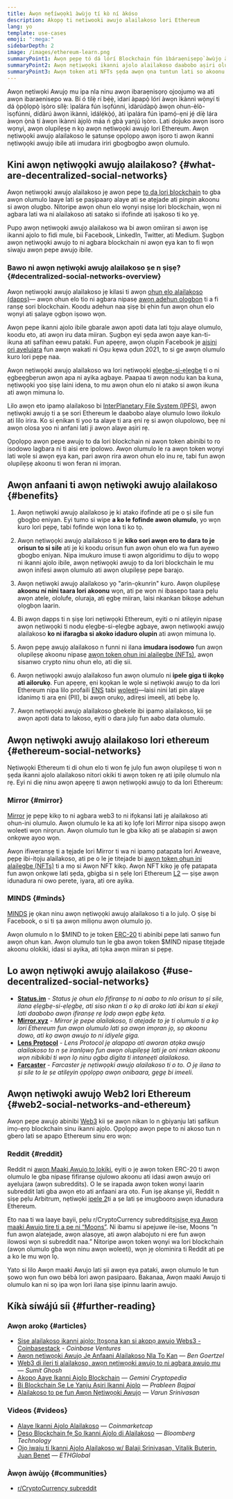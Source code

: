 ```yaml
---
title: Àwọn nẹ́tíwọọkì àwùjọ tí kò ní àkóso
description: Akopọ ti netiwooki awujo alailakoso lori Ethereum
lang: yo
template: use-cases
emoji: ":mega:"
sidebarDepth: 2
image: /images/ethereum-learn.png
summaryPoint1: Àwọn pẹpẹ tó dá lórí Blockchain fún ìbáraẹniṣepọ̀ àwùjọ àti ìṣẹ̀dá àkóónú àti pínpín.
summaryPoint2: Awọn nẹtiwọọki ikanni ajolo alailakoso daabobo aṣiri olumulo ati mu aabo data pọ si.
summaryPoint3: Awọn token ati NFTs ṣẹda awọn ọna tuntun lati so akoonu di owo.
---
```


Awọn nẹtiwọki Awujọ mu ipa nla ninu awọn ibaraẹnisọrọ ojoojumọ wa ati awọn ibaraenisepo wa. Bí ó tilẹ̀ rí bẹ́ẹ̀, ìdarí àpapọ̀ lórí àwọn ìkànnì wọ̀nyí ti dá ọ̀pọ̀lọpọ̀ ìṣòro sílẹ̀: ìpalára fún ìsọfúnni, ìdàrúdàpọ̀ àwọn ohun-èlò-ìsọfúnni, dídàrú àwọn ìkànnì, ìdálẹ́kọ̀ọ́, àti ìpalára fún ìpamọ́-ẹni jẹ́ díẹ̀ lára àwọn ọ̀nà tí àwọn ìkànnì àjọlò máa ń gbà yanjú ìṣòro. Lati dojuko awọn isoro wọnyi, awọn olupilẹṣẹ n kọ awọn nẹtiwọọki awujọ lori Ethereum. Awọn nẹtiwọọki awujọ alailakoso le ṣatunṣe ọpọlọpọ awọn iṣoro ti awọn ikanni nẹtiwọọki awujọ ibile ati imudara iriri gbogbogbo awọn olumulo.

## Kini awọn nẹtiwọọki awujọ alailakoso? {#what-are-decentralized-social-networks}

Awọn nẹtiwọọki awujọ alailakoso jẹ awọn pepe [to da lori blockchain](/glossary/#blockchain) to gba awọn olumulo laaye lati ṣe paṣipaarọ alaye ati se atẹjade ati pinpin akoonu si awọn olugbo. Nitoripe awọn ohun elo wọnyi nṣiṣẹ lori blockchain, wọn ni agbara lati wa ni alailakoso ati satako si ifofinde ati iṣakoso ti ko yẹ.

Pupọ awọn nẹtiwọọki awujọ alailakoso wa bi awọn omiiran si awọn iṣẹ ikanni ajolo to fidi mule, bii Facebook, LinkedIn, Twitter, ati Medium. Ṣugbọn awọn nẹtiwọọki awujọ to ni agbara blockchain ni awọn ẹya kan to fi wọn siwaju awọn pepe awujọ ibile.

<YouTube id="UdT2lpcGvcQ" />

### Bawo ni awọn nẹtiwọki awujọ alailakoso ṣe n ṣiṣẹ? {#decentralized-social-networks-overview}

Awọn nẹtiwọọki awujọ alailakoso jẹ kilasi ti awọn [ohun elo alailakoso (dapps)](/apps/)— awọn ohun elo tio ni agbara nipasẹ [awọn adehun ologbon](/glossary/#smart-contract) ti a fi ranṣẹ sori blockchain. Koodu adehun naa ṣiṣẹ bi ẹhin fun awọn ohun elo wọnyi ati ṣalaye ọgbọn iṣowo wọn.

Awọn pepe ikanni ajolo ibile gbarale awọn apoti data lati tọju alaye olumulo, koodu eto, ati awọn iru data miiran. Ṣugbọn eyi ṣẹda awọn aaye kan-ti-ikuna ati ṣafihan eewu pataki. Fun apẹẹrẹ, awọn olupin Facebook je [aisini ori ayelujara](https://www.npr.org/2021/10/05/1043211171/facebook-instagram-whatsapp-outage-business-impact) fun awọn wakati ni Oṣu kẹwa ọdun 2021, to si ge awọn olumulo kuro lori pẹpẹ naa.

Awọn nẹtiwọọki awujọ alailakoso wa lori nẹtiwọọki [ẹlẹgbẹ-si-ẹlẹgbẹ](/glossary/#peer-to-peer-network) ti o ni ẹgbẹẹgbẹrun awọn apa ni ayika agbaye. Paapaa ti awọn nodu kan ba kuna, nẹtiwọọki yoo ṣiṣẹ laini idena, to mu awọn ohun elo ni atako si awọn ikuna ati awọn mimuna lo.

Lilo awọn eto ipamọ alailakoso bi [InterPlanetary File System (IPFS)](https://ipfs.io/), awọn nẹtiwọki awujọ ti a ṣe sori Ethereum le daabobo alaye olumulo lowo ilokulo ati lilo irira. Ko si ẹnikan ti yoo ta alaye ti ara ẹni rẹ si awọn olupolowo, bẹẹ ni awọn olosa yoo ni anfani lati ji awọn alaye aṣiri rẹ.

Ọpọlọpọ awọn pepe awujọ to da lori blockchain ni awọn token abinibi to ro isodowo lagbara ni ti aisi ere ipolowo. Awọn olumulo le ra awọn token wọnyi lati wọle si awọn ẹya kan, pari awọn rira awon ohun elo inu re, tabi fun awọn olupilẹṣẹ akoonu ti won feran ni imọran.

## Awọn anfaani ti awọn nẹtiwọki awujọ alailakoso {#benefits}

1. Awọn nẹtiwọki awujọ alailakoso jẹ ki atako ifofinde ati pe o ṣi sile fun gbogbo eniyan. Eyi tumo si wipe **a ko le fofinde awon olumulo**, yo wọn kuro lori pẹpẹ, tabi fofinde wọn lona ti ko tọ.

2. Awọn nẹtiwọọki awujọ alailakoso ti je **kiko sori awọn ero to dara to je orisun to si sile** ati je ki koodu orisun fun awọn ohun elo wa fun ayewo gbogbo eniyan. Nipa imukuro imuse ti awọn algoridimu to diju to wọpọ ni ikanni ajolo ibile, awọn nẹtiwọọki awujọ to da lori blockchain le mu awọn inifesi awọn olumulo ati awọn olupilẹṣẹ pepe barajo.

3. Awọn nẹtiwọki awujọ alailakoso yọ "arin-ọkunrin" kuro. Awọn olupilẹṣẹ **akoonu ní níni taara lori akoonu** wọn, ati pe wọn ni ibasepo taara pẹlu awọn atele, ololufe, oluraja, ati ẹgbẹ miiran, laisi nkankan bikoṣe adehun ọlọgbọn laarin.

4. Bi awọn dapps ti n ṣiṣẹ lori nẹtiwọọki Ethereum, eyiti o ni atilẹyin nipasẹ awọn nẹtiwọọki ti nodu ẹlẹgbẹ-si-ẹlẹgbẹ agbaye, awọn nẹtiwọọki awujọ alailakoso **ko ni ifaragba si akoko idaduro olupin** ati awọn mimuna lọ.

5. Awọn pẹpẹ awujọ alailakoso n funni ni ilana **imudara isodowo** fun awọn olupilẹṣẹ akoonu nipasẹ [awọn token ohun ini alailegbe (NFTs)](/glossary/#nft), awọn sisanwo crypto ninu ohun elo, ati diẹ sii.

6. Awọn nẹtiwọọki awujọ alailakoso fun awọn olumulo ni **ipele giga ti ikọkọ ati ailorukọ**. Fun apẹẹrẹ, ẹni kọọkan le wọle si nẹtiwọki awujọ to da lori Ethereum nipa lilo profaili [ENS](/glossary/#ens) tabi [woleeti](/glossary/#wallet)—laisi nini lati pin alaye idanimọ ti ara ẹni (PII), bi awọn orukọ, adirẹsi imeeli, ati bẹbẹ lọ.

7. Awọn nẹtiwọọki awujọ alailakoso gbekele ibi ipamọ alailakoso, kii ṣe awọn apoti data to lakoso, eyiti o dara julọ fun aabo data olumulo.

## Awọn nẹtiwọki awujọ alailakoso lori ethereum {#ethereum-social-networks}

Nẹtiwọọki Ethereum ti di ohun elo ti won fẹ julọ fun awọn olupilẹṣẹ ti won n ṣẹda ikanni ajolo alailakoso nitori okiki ti awọn token rẹ ati ipilẹ olumulo nla rẹ. Eyi ni diẹ ninu awọn apẹẹrẹ ti awọn nẹtiwọọki awujọ to da lori Ethereum:

### Mirror {#mirror}

[Mirror](https://mirror.xyz/) jẹ pẹpẹ kikọ to ni agbara web3 to ni ifọkansi lati jẹ alailakoso ati ohun-ini olumulo. Awọn olumulo le ka ati kọ lọfẹ lori Mirror nipa sisopọ awọn woleeti wọn nirọrun. Awọn olumulo tun le gba kikọ ati ṣe alabapin si awọn onkọwe ayoo wọn.

Awọn ifiweranṣẹ ti a tẹjade lori Mirror ti wa ni ipamọ patapata lori Arweave, pẹpẹ ibi-itọju alailakoso, ati pe o le je titejade bi [awọn token ohun ini alailegbe (NFTs)](/nft/) ti a mọ si Awọn NFT kikọ. Awọn NFT kikọ jẹ ọfẹ patapata fun awọn onkọwe lati ṣẹda, gbigba si n ṣẹlẹ lori Ethereum [L2](/glossary/#layer-2) — ṣiṣe awọn idunadura ni owo perete, iyara, ati ore ayika.

### MINDS {#minds}

[MINDS](https://www.minds.com/) jẹ ọkan ninu awọn nẹtiwọọki awujọ alailakoso ti a lo julọ. O ṣiṣẹ bi Facebook, o si ti ṣa awọn miliọnu awọn olumulo jọ.

Awọn olumulo n lo $MIND to je token [ERC-20](/glossary/#erc-20) ti abinibi pepe lati sanwo fun awọn ohun kan. Awọn olumulo tun le gba awọn token $MIND nipasẹ titẹjade akoonu olokiki, idasi si ayika, ati tọka awọn miiran si pẹpẹ.

## Lo awọn nẹtiwọki awujọ alailakoso {#use-decentralized-social-networks}

- **[Status.im](https://status.im/)** - _Status jẹ ohun elo fifiranṣẹ to ni aabo to nlo orisun to ṣi sile, ilana ẹlẹgbẹ-si-ẹlẹgbẹ, ati siso nkan ti o kọ di aroko lati ibi kan si ekeji lati daabobo awọn ifiranṣẹ rẹ lọdọ awọn ẹgbẹ kẹta._
- **[Mirror.xyz](https://mirror.xyz/)** - _Mirror jẹ pepe alailakoso, ti atejade to je ti olumulo ti a kọ lori Ethereum fun awọn olumulo lati ṣa awọn imọran jọ, sọ akoonu dowo, ati kọ awọn awujo to ni idiyele giga._
- **[Lens Protocol](https://lens.xyz/)** - _Lens Protocol jẹ alapapo ati aworan atọka awujọ alailakoso to n ṣe iranlọwọ fun awọn olupilẹṣẹ lati je oni nnkan akoonu wọn nibikibi ti wọn lọ ninu ọgba digita ti intanẹẹti alailakoso._
- **[Farcaster](https://farcaster.xyz/)** - _Farcaster jẹ nẹtiwọọki awujọ alailakoso ti o to. O jẹ ilana to ṣi sile to le ṣe atilẹyin ọpọlọpọ awọn onibaara, gẹgẹ bi imeeli._

## Awọn nẹtiwọki awujọ Web2 lori Ethereum {#web2-social-networks-and-ethereum}

Awọn pepe awujọ abinibi [Web3](/glossary/#web3) kii ṣe awọn nikan lo n gbiyanju lati ṣafikun imọ-ẹrọ blockchain sinu ikanni ajọlo. Ọpọlọpọ awọn pepe to ni akoso tun n gbero lati se apapo Ethereum sinu ero wọn:

### Reddit {#reddit}

Reddit ni [awon Maaki Awujo to lokiki](https://cointelegraph.com/news/reddit-to-reportedly-tokenize-karma-points-and-onboard-500m-new-users), eyiti o jẹ awọn token ERC-20 ti awọn olumulo le gba nipasẹ fifiranṣẹ ojulowo akoonu ati idasi awọn awujo ori ayelujara (awọn subreddits). O le se irapada awọn token wonyi laarin subreddit lati gba awọn eto ati anfaani ara oto. Fun iṣẹ akanṣe yii, Reddit n ṣiṣẹ pẹlu Arbitrum, nẹtiwọki [ipele 2](/glossary/#layer-2)ti a ṣe lati ṣe imugbooro awọn idunadura Ethereum.

Eto naa ti wa laaye bayii, pẹlu r/CryptoCurrency subreddit[ṣiṣiṣẹ ẹya Awọn maaki Awujo tire ti a pe ni “Moons”](https://www.reddit.com/r/CryptoCurrency/wiki/moons_wiki). Ni ibamu si apejuwe ile-ise, Moons “n fun awọn alatejade, awọn alasọye, ati awọn alabojuto ni ere fun awọn ilowosi wọn si subreddit naa.” Nitoripe awọn token wọnyi wa lori blockchain (awọn olumulo gba wọn ninu awọn woleeti), wọn jẹ olominira ti Reddit ati pe a ko le mu wọn lọ.

Yato si lilo Awọn maaki Awujo lati ṣii awọn ẹya pataki, awọn olumulo le tun ṣowo wọn fun owo bébà lori awọn pasipaaro. Bakanaa, Awọn maaki Awujo ti olumulo kan ni sọ ipa wọn lori ilana ṣiṣe ipinnu laarin awujo.

## Kíkà síwájú síi {#further-reading}

### Awọn arokọ {#articles}

- [Sise alailakoso ikanni ajọlo: Itọsọna kan si akopọ awujo Webs3 - Coinbasestack](https://www.coinbase.com/blog/decentralizing-social-media-a-guide-to-the-web3-social-stack) - _Coinbase Ventures_
- [Awọn nẹtiwọọki Awujọ Jẹ Anfaani Alailakoso Nla To Kan](https://www.coindesk.com/tech/2021/01/22/social-networks-are-the-next-big-decentralization-opportunity/) — _Ben Goertzel_
- [Web3 di ileri ti alailakoso, awọn nẹtiwọọki awujọ to ni agbara awujo mu](https://venturebeat.com/2022/02/26/web3-holds-the-promise-of-decentralized-community-powered-social-networks/) — _Sumit Ghosh_
- [Akopọ Aaye Ikanni Ajolo Blockchain](https://www.gemini.com/cryptopedia/blockchain-social-media-decentralized-social-media) — _Gemini Cryptopedia_
- [Bi Blockchain Ṣe Le Yanju Aṣiri Ikanni Ajolo](https://www.investopedia.com/news/ethereum-blockchain-social-media-privacy-problem-linkedin-indorse/) — _Prableen Bajpai_
- [Alailakoso to pe fun Awọn Nẹtiwọọki Awujọ](https://www.varunsrinivasan.com/2022/01/11/sufficient-decentralization-for-social-networks) — _Varun Srinivasan_

### Videos {#videos}

- [Alaye Ikanni Ajolo Alailakoso](https://www.youtube.com/watch?v=UdT2lpcGvcQ) — _Coinmarketcap_
- [Deso Blockchain fẹ So Ikanni Ajolo di Alailakoso](https://www.youtube.com/watch?v=SG2HUiVp0rE) — _Bloomberg Technology_
- [Ọjọ iwaju ti Ikanni Ajolo Alailakoso w/ Balaji Srinivasan, Vitalik Buterin, Juan Benet](https://www.youtube.com/watch?v=DTxE9KV3YrE) — _ETHGlobal_

### Àwọn àwùjọ {#communities}

- [r/CryptoCurrency subreddit](https://www.reddit.com/r/CryptoCurrency/)
